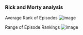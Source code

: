 ### Rick and Morty analysis

Average Rank of Episodes ![image](https://user-images.githubusercontent.com/7207786/49978803-31878e00-ff1a-11e8-9e07-1d5217c286c0.png)

Range of Episode Rankings
![image](https://user-images.githubusercontent.com/7207786/49976797-81ae2280-ff11-11e8-96cb-93befb5e967c.png)
